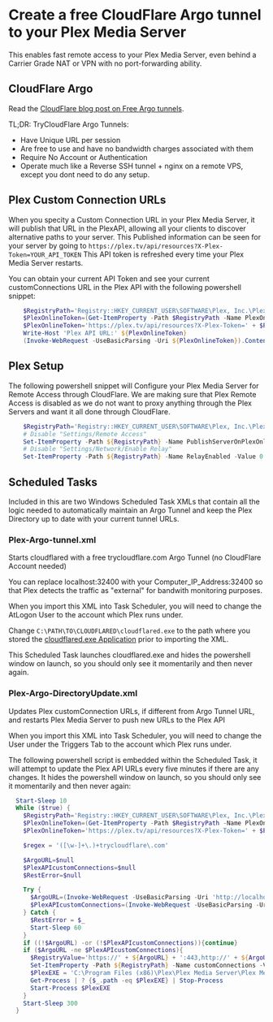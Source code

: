# Create a free CloudFlare Argo tunnel to your Plex Media Server
This enables fast remote access to your Plex Media Server, even behind a Carrier Grade NAT or VPN with no port-forwarding ability.

## CloudFlare Argo
Read the [CloudFlare blog post on Free Argo tunnels](https://blog.cloudflare.com/a-free-argo-tunnel-for-your-next-project/).

TL;DR: TryCloudFlare Argo Tunnels:
 - Have Unique URL per session
 - Are free to use and have no bandwidth charges associated with them
 - Require No Account or Authentication
 - Operate much like a Reverse SSH tunnel + nginx on a remote VPS, except you dont need to do any setup.
 
## Plex Custom Connection URLs
When you specity a Custom Connection URL in your Plex Media Server, it will publish that URL in the PlexAPI, allowing all your clients to discover alternative paths to your server. This Published information can be seen for your server by going to `https://plex.tv/api/resources?X-Plex-Token=YOUR_API_TOKEN`
This API token is refreshed every time your Plex Media Server restarts.

You can obtain your current API Token and see your current customConnections URL in the Plex API with the following powershell snippet:
    
```powershell
    $RegistryPath='Registry::HKEY_CURRENT_USER\SOFTWARE\Plex, Inc.\Plex Media Server'
    $PlexOnlineToken=(Get-ItemProperty -Path $RegistryPath -Name PlexOnlineToken).PlexOnlineToken
    $PlexOnlineToken='https://plex.tv/api/resources?X-Plex-Token=' + $PlexOnlineToken
    Write-Host 'Plex API URL:' ${PlexOnlineToken}
    (Invoke-WebRequest -UseBasicParsing -Uri ${PlexOnlineToken}).Content
```

## Plex Setup
The following powershell snippet will Configure your Plex Media Server for Remote Access through CloudFlare.
We are making sure that Plex Remote Access is disabled as we do not want to proxy anything through the Plex Servers and want it all done through CloudFlare.

```powershell
    $RegistryPath='Registry::HKEY_CURRENT_USER\SOFTWARE\Plex, Inc.\Plex Media Server'
    # Disable "Settings/Remote Access"
    Set-ItemProperty -Path ${RegistryPath} -Name PublishServerOnPlexOnlineKey -Value 0
    # Disable "Settings/Network/Enable Relay"
    Set-ItemProperty -Path ${RegistryPath} -Name RelayEnabled -Value 0 
```

## Scheduled Tasks
Included in this are two Windows Scheduled Task XMLs that contain all the logic needed to automatically maintain an Argo Tunnel and keep the Plex Directory up to date with your current tunnel URLs.

### Plex-Argo-tunnel.xml
Starts cloudflared with a free trycloudflare.com Argo Tunnel (no CloudFlare Account needed)

You can replace localhost:32400 with your Computer_IP_Address:32400 so that Plex detects the traffic as "external" for bandwith monitoring purposes.

When you import this XML into Task Scheduler, you will need to change the AtLogon User to the account which Plex runs under.

Change `C:\PATH\TO\CLOUDFLARED\cloudflared.exe` to the path where you stored the [cloudflared.exe Application](https://developers.cloudflare.com/argo-tunnel/downloads/) prior to importing the XML.

This Scheduled Task launches cloudflared.exe and hides the powershell window on launch, so you should only see it momentarily and then never again.

### Plex-Argo-DirectoryUpdate.xml
Updates Plex customConnection URLs, if different from Argo Tunnel URL, and restarts Plex Media Server to push new URLs to the Plex API

When you import this XML into Task Scheduler, you will need to change the User under the Triggers Tab to the account which Plex runs under.

The following powershell script is embedded within the Scheduled Task, it will attempt to update the Plex API URLs every five minutes if there are any changes. It hides the powershell window on launch, so you should only see it momentarily and then never again:

```powershell
  Start-Sleep 10
  While ($true) {
    $RegistryPath='Registry::HKEY_CURRENT_USER\SOFTWARE\Plex, Inc.\Plex Media Server'
    $PlexOnlineToken=(Get-ItemProperty -Path $RegistryPath -Name PlexOnlineToken).PlexOnlineToken
    $PlexOnlineToken='https://plex.tv/api/resources?X-Plex-Token=' + $PlexOnlineToken

    $regex = '([\w-]+\.)+trycloudflare\.com'

    $ArgoURL=$null
    $PlexAPIcustomConnections=$null
    $RestError=$null

    Try {
      $ArgoURL=(Invoke-WebRequest -UseBasicParsing -Uri 'http://localhost:33400/metrics').Content | Select-String -Pattern $regex -AllMatches | % { $_.Matches } | % { $_.Value } | Select-Object -First 1
      $PlexAPIcustomConnections=(Invoke-WebRequest -UseBasicParsing -Uri ${PlexOnlineToken}).Content | Select-String -Pattern $regex -AllMatches | % { $_.Matches } | % { $_.Value } | Select-Object -First 1
    } Catch {
      $RestError = $_
      Start-Sleep 60
    }
    if ((!$ArgoURL) -or (!$PlexAPIcustomConnections)){continue}
    if ($ArgoURL -ne $PlexAPIcustomConnections){
      $RegistryValue='https://' + ${ArgoURL} + ':443,http://' + ${ArgoURL} + ':80'
      Set-ItemProperty -Path ${RegistryPath} -Name customConnections -Value ${RegistryValue}
      $PlexEXE = 'C:\Program Files (x86)\Plex\Plex Media Server\Plex Media Server.exe'
      Get-Process | ? {$_.path -eq $PlexEXE} | Stop-Process
      Start-Process $PlexEXE
    }
	Start-Sleep 300
  }
```
